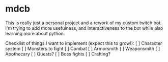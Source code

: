 # mdcb
This is really just a personal project and a rework of my custom twitch bot.  I'm trying to add more usefulness, and interactiveness to the bot while also learning more about python.

Checklist of things I want to implement (expect this to grow!):
[ ] Character system
[ ] Monsters to fight
[ ] Combat
[ ] Armorsmith
[ ] Weaponsmith
[ ] Apothecary
[ ] Quests?
[ ] Boss fights
[ ] Crafting?
